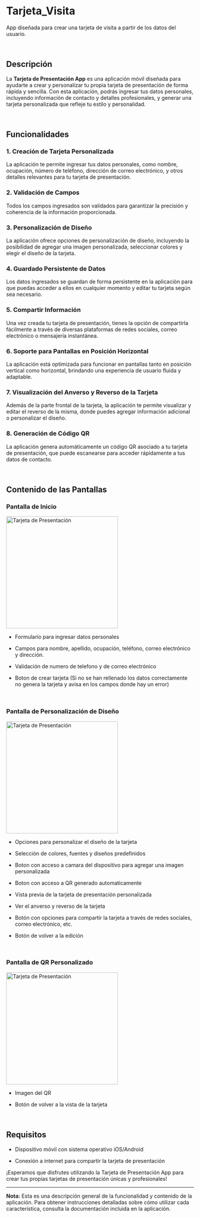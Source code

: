 # Tarjeta_Visita
App diseñada para crear una tarjeta de visita a partir de los datos del usuario.

&nbsp;

## Descripción

La **Tarjeta de Presentación App** es una aplicación móvil diseñada para ayudarte a crear y personalizar tu propia tarjeta de presentación de forma rápida y sencilla. Con esta aplicación, podrás ingresar tus datos personales, incluyendo información de contacto y detalles profesionales, y generar una tarjeta personalizada que refleje tu estilo y personalidad.

&nbsp;

## Funcionalidades

### 1. Creación de Tarjeta Personalizada

La aplicación te permite ingresar tus datos personales, como nombre, ocupación, número de teléfono, dirección de correo electrónico, y otros detalles relevantes para tu tarjeta de presentación.

### 2. Validación de Campos

Todos los campos ingresados son validados para garantizar la precisión y coherencia de la información proporcionada.

### 3. Personalización de Diseño

La aplicación ofrece opciones de personalización de diseño, incluyendo la posibilidad de agregar una imagen personalizada, seleccionar colores y elegir el diseño de la tarjeta.

### 4. Guardado Persistente de Datos

Los datos ingresados se guardan de forma persistente en la aplicación para que puedas acceder a ellos en cualquier momento y editar tu tarjeta según sea necesario.

### 5. Compartir Información

Una vez creada tu tarjeta de presentación, tienes la opción de compartirla fácilmente a través de diversas plataformas de redes sociales, correo electrónico o mensajería instantánea.

### 6. Soporte para Pantallas en Posición Horizontal

La aplicación está optimizada para funcionar en pantallas tanto en posición vertical como horizontal, brindando una experiencia de usuario fluida y adaptable.

### 7. Visualización del Anverso y Reverso de la Tarjeta

Además de la parte frontal de la tarjeta, la aplicación te permite visualizar y editar el reverso de la misma, donde puedes agregar información adicional o personalizar el diseño.

### 8. Generación de Código QR

La aplicación genera automáticamente un código QR asociado a tu tarjeta de presentación, que puede escanearse para acceder rápidamente a tus datos de contacto.

&nbsp;

## Contenido de las Pantallas

### Pantalla de Inicio

<img src="https://github.com/valen28030/Tarjeta_Visita/assets/167770750/aed3a25a-56ef-4689-b07c-48a83e4cf99c" alt="Tarjeta de Presentación" width="300">

- Formulario para ingresar datos personales
  

- Campos para nombre, apellido, ocupación, teléfono, correo electrónico y dirección.
- Validación de numero de telefono y de correo electrónico
- Boton de crear tarjeta (Si no se han rellenado los datos correctamente no genera la tarjeta y avisa en los campos donde hay un error)

&nbsp;

### Pantalla de Personalización de Diseño
<img src="https://github.com/valen28030/Tarjeta_Visita/assets/167770750/37b3f9e6-8edf-4817-b801-839fa1ce4d35" alt="Tarjeta de Presentación" width="300">

- Opciones para personalizar el diseño de la tarjeta

  
- Selección de colores, fuentes y diseños predefinidos
- Boton con acceso a camara del dispositivo para agregar una imagen personalizada
- Boton con acceso a QR generado automaticamente
- Vista previa de la tarjeta de presentación personalizada
- Ver el anverso y reverso de la tarjeta
- Botón con opciones para compartir la tarjeta a través de redes sociales, correo electrónico, etc.
- Botón de volver a la edición
  
&nbsp;

### Pantalla de QR Personalizado
<img src="https://github.com/valen28030/Tarjeta_Visita/assets/167770750/a9bcabc3-592f-4edb-9ba2-60679ba9c425" alt="Tarjeta de Presentación" width="300">

- Imagen del QR

  
- Botón de volver a la vista de la tarjeta

&nbsp;

## Requisitos

- Dispositivo móvil con sistema operativo iOS/Android

  
- Conexión a internet para compartir la tarjeta de presentación

¡Esperamos que disfrutes utilizando la Tarjeta de Presentación App para crear tus propias tarjetas de presentación únicas y profesionales!

---
**Nota:** Esta es una descripción general de la funcionalidad y contenido de la aplicación. Para obtener instrucciones detalladas sobre cómo utilizar cada característica, consulta la documentación incluida en la aplicación.
